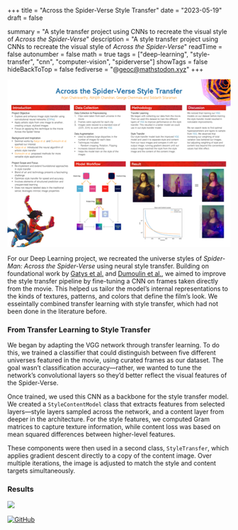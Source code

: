 +++
title = "Across the Spider-Verse Style Transfer"
date = "2023-05-19"
draft = false

summary = "A style transfer project using CNNs to recreate the visual style of *Across the Spider-Verse*"
description = "A style transfer project using CNNs to recreate the visual style of *Across the Spider-Verse*"
readTime = false
autonumber = false
math = true
tags = ["deep-learning", "style-transfer", "cnn", "computer-vision", "spiderverse"]
showTags = false
hideBackToTop = false
fediverse = "@geoc@mathstodon.xyz"
+++

![poster](poster.png)

For our Deep Learning project, we recreated the universe styles of *Spider-Man: Across the Spider-Verse* using neural style transfer. Building on foundational work by [Gatys et al.](https://arxiv.org/abs/1508.06576) and [Dumoulin et al.](https://arxiv.org/abs/1610.07629), we aimed to improve the style transfer pipeline by fine-tuning a CNN on frames taken directly from the movie. This helped us tailor the model’s internal representations to the kinds of textures, patterns, and colors that define the film’s look. We esseintally combined transfer learning with style transfer, which had not been  done in the literature before.

### From Transfer Learning to Style Transfer

We began by adapting the VGG network through transfer learning. To do this, we trained a classifier that could distinguish between five different universes featured in the movie, using curated frames as our dataset. The goal wasn’t classification accuracy—rather, we wanted to tune the network’s convolutional layers so they’d better reflect the visual features of the Spider-Verse.

Once trained, we used this CNN as a backbone for the style transfer model. We created a `StyleContentModel` class that extracts features from selected layers—style layers sampled across the network, and a content layer from deeper in the architecture. For the style features, we computed Gram matrices to capture texture information, while content loss was based on mean squared differences between higher-level features.

These components were then used in a second class, `StyleTransfer`, which applies gradient descent directly to a copy of the content image. Over multiple iterations, the image is adjusted to match the style and content targets simultaneously.

### Results
[![](training_1715365977.gif)](https://youtu.be/XiqN3pOIVIw)

[![GitHub](https://img.shields.io/badge/GitHub-%23121011.svg?logo=github&logoColor=white)](https://github.com/AzureCoral/Spider-Verse-Style-Transfer)